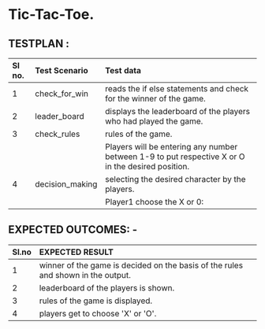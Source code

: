 # Tic-Tac-Toe.

## TESTPLAN :

|Sl no.| Test Scenario | Test data |
|:----|:------------|:--------|
|1| check_for_win| reads the if else statements and check for the winner of the game.|
|2| leader_board| displays the leaderboard of the players who had played the game.|
|3| check_rules| rules of the game.|
| | |Players will be entering any number between 1-9  to put respective X or O in the desired position.|
|4| decision_making|selecting the desired character by the players.|
|| |Player1 choose the X or 0:|

## EXPECTED OUTCOMES: -

|Sl.no| EXPECTED RESULT|
|:----|:---------------|
|1|   winner of the game is decided on the basis of the rules and shown in the output.|
|2|   leaderboard of the players is shown.|
|3|  rules of the game is displayed.|
|4| players get to choose 'X' or 'O'.|
